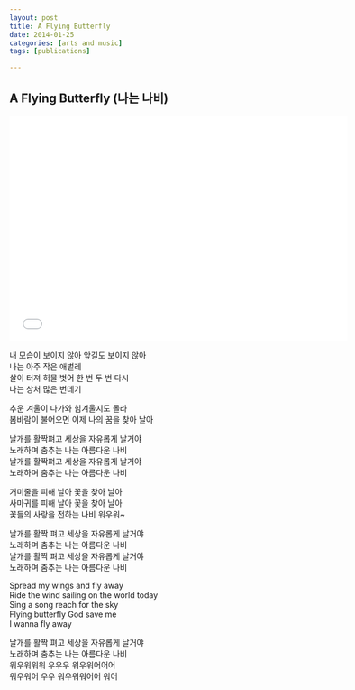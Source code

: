 ```yaml
---
layout: post
title: A Flying Butterfly
date: 2014-01-25
categories: [arts and music]
tags: [publications]

---
```


A Flying Butterfly (나는 나비) 
---
<iframe width="600" height="400" src="//www.youtube.com/embed/Bt0jRWHnug0" frameborder="0" allowfullscreen></iframe>

내 모습이 보이지 않아 앞길도 보이지 않아  
나는 아주 작은 애벌레  
살이 터져 허물 벗어 한 번 두 번 다시  
나는 상처 많은 번데기

추운 겨울이 다가와 힘겨울지도 몰라  
봄바람이 불어오면 이제 나의 꿈을 찾아 날아


날개를 활짝펴고 세상을 자유롭게 날거야  
노래하며 춤추는 나는 아름다운 나비  
날개를 활짝펴고 세상을 자유롭게 날거야  
노래하며 춤추는 나는 아름다운 나비


거미줄을 피해 날아 꽃을 찾아 날아  
사마귀를 피해 날아 꽃을 찾아 날아  
꽃들의 사랑을 전하는 나비 워우워~



날개를 활짝 펴고 세상을 자유롭게 날거야  
노래하며 춤추는 나는 아름다운 나비  
날개를 활짝 펴고 세상을 자유롭게 날거야  
노래하며 춤추는 나는 아름다운 나비  

Spread my wings and fly away  
Ride the wind sailing on the world today  
Sing a song reach for the sky  
Flying butterfly God save me  
I wanna fly away

날개를 활짝 펴고 세상을 자유롭게 날거야  
노래하며 춤추는 나는 아름다운 나비  
워우워워워 우우우 워우워어어어  
워우워어 우우 워우워워어어 워어